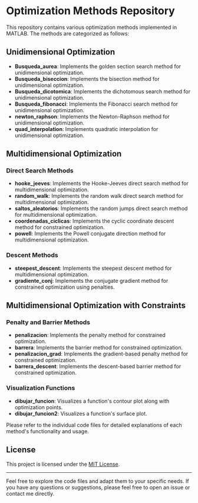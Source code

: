 # Optimization Methods Repository

This repository contains various optimization methods implemented in MATLAB. The methods are categorized as follows:

## Unidimensional Optimization

- **Busqueda_aurea**: Implements the golden section search method for unidimensional optimization.
- **Busqueda_biseccion**: Implements the bisection method for unidimensional optimization.
- **Busqueda_dicotomica**: Implements the dichotomous search method for unidimensional optimization.
- **Busqueda_fibonacci**: Implements the Fibonacci search method for unidimensional optimization.
- **newton_raphson**: Implements the Newton-Raphson method for unidimensional optimization.
- **quad_interpolation**: Implements quadratic interpolation for unidimensional optimization.

## Multidimensional Optimization

### Direct Search Methods
- **hooke_jeeves**: Implements the Hooke-Jeeves direct search method for multidimensional optimization.
- **random_walk**: Implements the random walk direct search method for multidimensional optimization.
- **saltos_aleatorios**: Implements the random jumps direct search method for multidimensional optimization.
- **coordenadas_ciclicas**: Implements the cyclic coordinate descent method for constrained optimization.
- **powell**: Implements the Powell conjugate direction method for multidimensional optimization.
  
### Descent Methods
- **steepest_descent**: Implements the steepest descent method for multidimensional optimization.
- **gradiente_conj**: Implements the conjugate gradient method for constrained optimization using penalties.

## Multidimensional Optimization with Constraints

### Penalty and Barrier Methods
- **penalizacion**: Implements the penalty method for constrained optimization.
- **barrera**: Implements the barrier method for constrained optimization.
- **penalizacion_grad**: Implements the gradient-based penalty method for constrained optimization.
- **barrera_descent**: Implements the descent-based barrier method for constrained optimization.

### Visualization Functions

- **dibujar_funcion**: Visualizes a function's contour plot along with optimization points.
- **dibujar_funcion2**: Visualizes a function's surface plot.

Please refer to the individual code files for detailed explanations of each method's functionality and usage.

## License

This project is licensed under the [MIT License](license.txt).

---

Feel free to explore the code files and adapt them to your specific needs. If you have any questions or suggestions, please feel free to open an issue or contact me directly.

